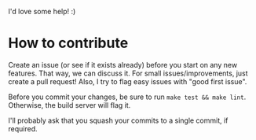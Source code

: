 I'd love some help! :)

# How to contribute

Create an issue (or see if it exists already) before you start on any new features. That way, we can discuss it. For small issues/improvements, just create a pull request! Also, I try to flag easy issues with "good first issue".

Before you commit your changes, be sure to run `make test && make lint`. Otherwise, the build server will flag it.

I'll probably ask that you squash your commits to a single commit, if required.